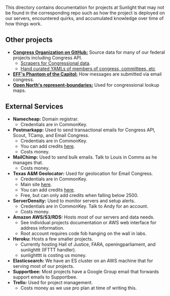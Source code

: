 This directory contains documentation for projects at Sunlight that may not be found in the corresponding repo such as 
how the project is deployed on our servers, encountered quirks, and accumulated knowledge over time of how things work.

## Other projects

- [**Congress Organization on GitHub:**](https://github.com/unitedstates) Source data for many of our federal projects including Congress API.
    - [Scrapers for Congressional data](https://github.com/unitedstates/congress).
    - [Hand curated YAMLs of members of congress, committees, etc](https://github.com/unitedstates/congress-legislators)
- [**EFF's Phantom of the Capitol:**](https://github.com/EFForg/phantom-of-the-capitol) How messages are submitted via email congress.
- [**Open North's represent-boundaries:**](https://github.com/opennorth/represent-boundaries) Used for congressional lookup maps.

## External Services

- **Namecheap:** Domain registrar.
    - Credentials are in CommonKey.
- **Postmarkapp:** Used to send transactional emails for Congress API, Scout, TCamp, and Email Congress.
    - Credentials are in CommonKey.
    - You can add credits [here](https://account.postmarkapp.com/credits).
    - Costs money.
- **MailChimp:** Used to send bulk emails. Talk to Louis in Comms as he manages that.
    - Costs money.
- **Texas A&M Geolocator:** Used for geolocation for Email Congress.
    - Credentials are in CommonKey.
    - Main site [here](https://geoservices.tamu.edu/Services/Geocode/).
    - You can add credits [here](https://geoservices.tamu.edu/UserServices/Payments/Partners/default.aspx).
    - Free, but can only add credits when falling below 2500.
- **ServerDensity:** Used to monitor servers and setup alerts.
    - Credentials are in CommonKey. Talk to Andy for an account.
    - Costs money.
- **Amazon AWS/S3/RDS:** Hosts most of our servers and data needs.
    - See individual projects documentation or AWS web interface for address information.
    - Root account requires code fob hanging on the wall in labs.
- **Heroku:** Hosts a few smaller projects.
    - Currently hosting Hall of Justice, FARA, openingparliament, and sunlighttt (IFTTT handler).
    - sunlightttt is costing us money.
- **Elasticsearch:** We have an ES cluster on an AWS machine that for serving most of our projects.
- **Supportbee:** Most projects have a Google Group email that forwards support emails to Supportbee.
- **Trello:** Used for project management.
    - Costs money as we use pro plan at time of writing this.